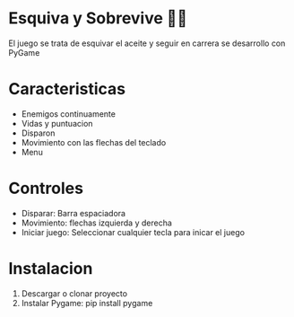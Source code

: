 # Esquiva y Sobrevive 🚗💨
El juego se trata de esquivar el aceite y seguir en carrera se desarrollo con PyGame

# Caracteristicas
- Enemigos continuamente
- Vidas y puntuacion 
- Disparon
- Movimiento con las flechas del teclado
- Menu

# Controles
* Disparar: Barra espaciadora
* Movimiento: flechas izquierda y derecha
* Iniciar juego: Seleccionar cualquier tecla para inicar el juego 

# Instalacion
1. Descargar o clonar proyecto
2. Instalar Pygame: pip install pygame